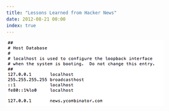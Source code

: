 ```yaml
---
title: "Lessons Learned from Hacker News"
date: 2012-08-21 00:00
index: true
---
```


 ![](/img/import/blog/lessons-learned-from-hacker-news/2395E80F7BFE4A6EA989518CD3683073.png)<!-- more -->
